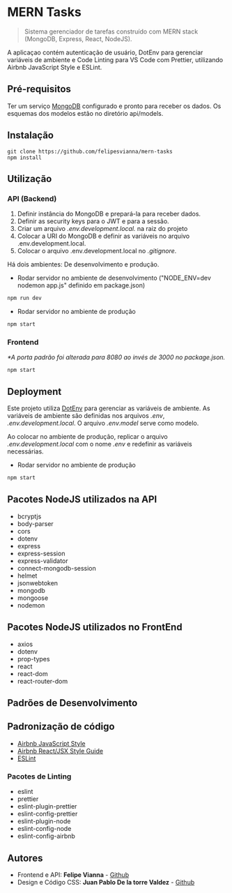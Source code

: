 # MERN Tasks

> Sistema gerenciador de tarefas construído com MERN stack (MongoDB, Express, React, NodeJS).

A aplicaçao contém autenticação de usuário, DotEnv para gerenciar variáveis de ambiente e Code Linting para VS Code com Prettier, utilizando Airbnb JavaScript Style e ESLint.

## Pré-requisitos

Ter um serviço [MongoDB](https://www.mongodb.com/) configurado e pronto para receber os dados. Os esquemas dos modelos estão no diretório api/models.

## Instalação

```
git clone https://github.com/felipesvianna/mern-tasks
npm install
```

## Utilização

### API (Backend)

1. Definir instância do MongoDB e prepará-la para receber dados.
2. Definir as security keys para o JWT e para a sessão.
3. Criar um arquivo _.env.development.local._ na raiz do projeto
4. Colocar a URI do MongoDB e definir as variáveis no arquivo .env.development.local.
5. Colocar o arquivo .env.development.local no _.gitignore_.

Há dois ambientes: De desenvolvimento e produção.

- Rodar servidor no ambiente de desenvolvimento ("NODE_ENV=dev nodemon app.js" definido em package.json)

```bash
npm run dev
```

- Rodar servidor no ambiente de produção

```bash
npm start
```

### Frontend

_\*A porta padrão foi alterada para 8080 ao invés de 3000 no package.json._

```
npm start
```

## Deployment

Este projeto utiliza [DotEnv](https://www.npmjs.com/package/dotenv) para gerenciar as variáveis de ambiente.
As variáveis de ambiente são definidas nos arquivos _.env_, _.env.development.local_.
O arquivo _.env.model_ serve como modelo.

Ao colocar no ambiente de produção, replicar o arquivo _.env.development.local_ com o nome _.env_ e redefinir as variáveis necessárias.

- Rodar servidor no ambiente de produção

```bash
npm start
```

## Pacotes NodeJS utilizados na API

- bcryptjs
- body-parser
- cors
- dotenv
- express
- express-session
- express-validator
- connect-mongodb-session
- helmet
- jsonwebtoken
- mongodb
- mongoose
- nodemon

## Pacotes NodeJS utilizados no FrontEnd

- axios
- dotenv
- prop-types
- react
- react-dom
- react-router-dom

## Padrões de Desenvolvimento

## Padronização de código

- [Airbnb JavaScript Style](https://github.com/airbnb/javascript)
- [Airbnb React/JSX Style Guide](https://github.com/airbnb/javascript/tree/master/react)
- [ESLint](https://eslint.org/docs/rules/)

### Pacotes de Linting

- eslint
- prettier
- eslint-plugin-prettier
- eslint-config-prettier
- eslint-plugin-node
- eslint-config-node
- eslint-config-airbnb

## Autores

- Frontend e API: **Felipe Vianna** - [Github](https://github.com/felipesvianna)
- Design e Código CSS: **Juan Pablo De la torre Valdez** - [Github](https://gist.github.com/juanpablogdl)
